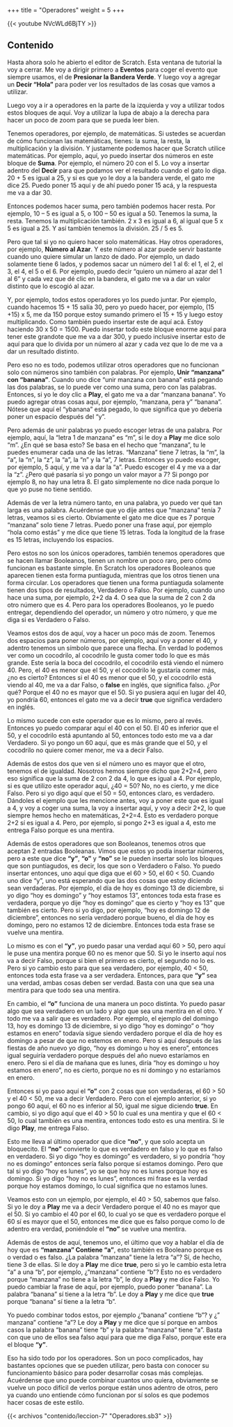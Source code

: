 +++
title = "Operadores"
weight = 5
+++

{{< youtube NVcWLd6BjTY >}}

## Contenido

Hasta ahora solo he abierto el editor de Scratch. Esta ventana de tutorial la voy a cerrar. Me voy a dirigir primero a **Eventos** para coger el evento que siempre usamos, el de **Presionar la Bandera Verde**. Y luego voy a agregar un **Decir “Hola”** para poder ver los resultados de las cosas que vamos a utilizar.

Luego voy a ir a operadores en la parte de la izquierda y voy a utilizar todos estos bloques de aquí. Voy a utilizar la lupa de abajo a la derecha para hacer un poco de zoom para que se pueda leer bien.

Tenemos operadores, por ejemplo, de matemáticas. Si ustedes se acuerdan de cómo funcionan las matemáticas, tienes: la suma, la resta, la multiplicación y la división. Y justamente podemos hacer que Scratch utilice matemáticas. Por ejemplo, aquí, yo puedo insertar dos números en este bloque de **Suma**. Por ejemplo, el número 20 con el 5. Lo voy a insertar adentro del **Decir** para que podamos ver el resultado cuando el gato lo diga. 20 + 5 es igual a 25, y si es que yo le doy a la bandera verde, el gato me dice 25. Puedo poner 15 aquí y de ahí puedo poner 15 acá, y la respuesta me va a dar 30.

Entonces podemos hacer suma, pero también podemos hacer resta. Por ejemplo, 10 – 5 es igual a 5, o 100 – 50 es igual a 50. Tenemos la suma, la resta. Tenemos la multiplicación también. 2 x 3 es igual a 6, al igual que 5 x 5 es igual a 25. Y así también tenemos la división. 25 / 5 es 5.

Pero que tal si yo no quiero hacer solo matemáticas. Hay otros operadores, por ejemplo, **Número al Azar**. Y este número al azar puede servir bastante cuando uno quiere simular un lanzo de dado. Por ejemplo, un dado solamente tiene 6 lados, y podemos sacar un número del 1 al 6: el 1, el 2, el 3, el 4, el 5 o el 6. Por ejemplo, puedo decir “quiero un número al azar del 1 al 6” y cada vez que dé clic en la bandera, el gato me va a dar un valor distinto que lo escogió al azar.

Y, por ejemplo, todos estos operadores yo los puedo juntar. Por ejemplo, cuando hacemos 15 + 15 salía 30, pero yo puedo hacer, por ejemplo, (15 +15) x 5, me da 150 porque estoy sumando primero el 15 + 15 y luego estoy multiplicando. Como también puedo insertar este de aquí acá. Estoy haciendo 30 x 50 = 1500. Puedo insertar todo este bloque enorme aquí para tener este grandote que me va a dar 300, y puedo inclusive insertar esto de aquí para que lo divida por un número al azar y cada vez que lo de me va a dar un resultado distinto.

Pero eso no es todo, podemos utilizar otros operadores que no funcionan solo con números sino también con palabras. Por ejemplo, **Unir “manzana” con “banana”**. Cuando uno dice “unir manzana con banana” está pegando las dos palabras, se lo puede ver como una suma, pero con las palabras. Entonces, si yo le doy clic a **Play**, el gato me va a dar “manzana banana”. Yo puedo agregar otras cosas aquí, por ejemplo, “manzana, pera y” “banana”. Nótese que aquí el “ybanana” está pegado, lo que significa que yo debería poner un espacio después del “y”.

Pero además de unir palabras yo puedo escoger letras de una palabra. Por ejemplo, aquí, la “letra 1 de manzana” es “m”, si le doy a **Play** me dice solo “m”. ¿En qué se basa esto? Se basa en el hecho que “manzana”, tu le puedes enumerar cada una de las letras. “Manzana” tiene 7 letras, la “m”, la “a”, la “n”, la “z”, la “a”, la “n” y la “a”, 7 letras. Entonces yo puedo escoger, por ejemplo, 5 aquí, y me va a dar la “a”. Puedo escoger el 4 y me va a dar la “z”. ¿Pero qué pasaría si yo pongo un valor mayor a 7? Si pongo por ejemplo 8, no hay una letra 8. El gato simplemente no dice nada porque lo que yo puse no tiene sentido.

Además de ver la letra número tanto, en una palabra, yo puedo ver qué tan larga es una palabra. Acuérdense que yo dije antes que “manzana” tenía 7 letras, veamos si es cierto. Obviamente el gato me dice que es 7 porque “manzana” solo tiene 7 letras. Puedo poner una frase aquí, por ejemplo “hola como estás” y me dice que tiene 15 letras. Toda la longitud de la frase es 15 letras, incluyendo los espacios.

Pero estos no son los únicos operadores, también tenemos operadores que se hacen llamar Booleanos, tienen un nombre un poco raro, pero cómo funcionan es bastante simple. En Scratch los operadores Booleanos que aparecen tienen esta forma puntiaguda, mientras que los otros tienen una forma circular. Los operadores que tienen una forma puntiaguda solamente tienen dos tipos de resultados, Verdadero o Falso. Por ejemplo, cuando uno hace una suma, por ejemplo, 2+2 da 4. O sea que la suma de 2 con 2 da otro número que es 4. Pero para los operadores Booleanos, yo le puedo entregar, dependiendo del operador, un número y otro número, y que me diga si es Verdadero o Falso.

Veamos estos dos de aquí, voy a hacer un poco más de zoom. Tenemos dos espacios para poner números, por ejemplo, aquí voy a poner el 40, y adentro tenemos un símbolo que parece una flecha. En verdad lo podemos ver como un cocodrilo, al cocodrilo le gusta comer todo lo que es más grande. Este sería la boca del cocodrilo, el cocodrilo está viendo el número 40. Pero, el 40 es menor que el 50, y el cocodrilo le gustaría comer más, ¿no es cierto? Entonces si el 40 es menor que el 50, y el cocodrilo está viendo al 40, me va a dar Falso, o **false** en inglés, que significa falso. ¿Por qué? Porque el 40 no es mayor que el 50. Si yo pusiera aquí en lugar del 40, yo pondría 60, entonces el gato me va a decir **true** que significa verdadero en inglés.

Lo mismo sucede con este operador que es lo mismo, pero al revés. Entonces yo puedo comparar aquí el 40 con el 50. El 40 es inferior que el 50, y el cocodrilo está apuntando al 50, entonces todo esto me va a dar Verdadero. Si yo pongo un 60 aquí, que es más grande que el 50, y el cocodrilo no quiere comer menor, me va a decir Falso.

Además de estos dos que ven si el número uno es mayor que el otro, tenemos el de igualdad. Nosotros hemos siempre dicho que 2+2=4, pero eso significa que la suma de 2 con 2 da 4, lo que es igual a 4. Por ejemplo, si es que utilizo este operador aquí, ¿40 = 50? No, no es cierto, y me dice Falso. Pero si yo digo aquí que el 50 = 50, entonces claro, es verdadero. Dándoles el ejemplo que les mencione antes, voy a poner este que es igual a 4, y voy a coger una suma, la voy a insertar aquí, y voy a decir 2+2, lo que siempre hemos hecho en matemáticas, 2+2=4. Esto es verdadero porque 2+2 sí es igual a 4. Pero, por ejemplo, si pongo 2+3 es igual a 4, esto me entrega Falso porque es una mentira.

Además de estos operadores que son Booleanos, tenemos otros que aceptan 2 entradas Booleanas. Vimos que estos yo podía insertar números, pero a este que dice **“y”**, **“o”** y **“no”** se le pueden insertar solo los bloques que son puntiagudos, es decir, los que son o Verdadero o Falso. Yo puedo insertar entonces, uno aquí que diga que el 60 > 50, el 60 < 50. Cuando uno dice “y”, uno está esperando que las dos cosas que estoy diciendo sean verdaderas. Por ejemplo, el día de hoy es domingo 13 de diciembre, si yo digo “hoy es domingo” y “hoy estamos 13”, entonces toda esta frase es verdadera, porque yo dije “hoy es domingo” que es cierto y “hoy es 13” que también es cierto. Pero si yo digo, por ejemplo, “hoy es domingo 12 de diciembre”, entonces no sería verdadero porque bueno, el día de hoy es domingo, pero no estamos 12 de diciembre. Entonces toda esta frase se vuelve una mentira.

Lo mismo es con el **“y”**, yo puedo pasar una verdad aquí 60 > 50, pero aquí le puse una mentira porque 60 no es menor que 50. Si yo le inserto aquí nos va a decir Falso, porque si bien el primero es cierto, el segundo no lo es. Pero si yo cambio esto para que sea verdadero, por ejemplo, 40 < 50, entonces toda esta frase va a ser verdadera. Entonces, para que **“y”** sea una verdad, ambas cosas deben ser verdad. Basta con una que sea una mentira para que todo sea una mentira.

En cambio, el **“o”** funciona de una manera un poco distinta. Yo puedo pasar algo que sea verdadero en un lado y algo que sea una mentira en el otro. Y todo me va a salir que es verdadero. Por ejemplo, el ejemplo del domingo 13, hoy es domingo 13 de diciembre, si yo digo “hoy es domingo” o “hoy estamos en enero” todavía sigue siendo verdadero porque el día de hoy es domingo a pesar de que no estemos en enero. Pero si aquí después de las fiestas de año nuevo yo digo, “hoy es domingo u hoy es enero”, entonces igual seguiría verdadero porque después del año nuevo estaríamos en enero. Pero si el día de mañana que es lunes, diría “hoy es domingo u hoy estamos en enero”, no es cierto, porque no es ni domingo y no estaríamos en enero.

Entonces si yo paso aquí el **“o”** con 2 cosas que son verdaderas, el 60 > 50 y el 40 < 50, me va a decir Verdadero. Pero con el ejemplo anterior, si yo pongo 60 aquí, el 60 no es inferior al 50, igual me sigue diciendo **true**. En cambio, si yo digo aquí que el 40 > 50 lo cual es una mentira y que el 60 < 50, lo cual también es una mentira, entonces todo esto es una mentira. Si le digo **Play**, me entrega Falso.

Esto me lleva al último operador que dice **“no”**, y que solo acepta un bloquecito. El **“no”** convierte lo que es verdadero en falso y lo que es falso en verdadero. Si yo digo “hoy es domingo” es verdadero, si yo pondría “hoy no es domingo” entonces sería falso porque sí estamos domingo. Pero que tal si yo digo “hoy es lunes”, yo se que hoy no es lunes porque hoy es domingo. Si yo digo “hoy no es lunes”, entonces mi frase es la verdad porque hoy estamos domingo, lo cual significa que no estamos lunes.

Veamos esto con un ejemplo, por ejemplo, el 40 > 50, sabemos que falso. Si yo le doy a **Play** me va a decir Verdadero porque el 40 no es mayor que el 50. Si yo cambio el 40 por el 60, lo cual yo se que es verdadero porque el 60 sí es mayor que el 50, entonces me dice que es falso porque como lo de adentro era verdad, poniéndole el **“no”** se vuelve una mentira.

Además de estos de aquí, tenemos uno, el último que voy a hablar el día de hoy que es **“manzana” Contiene “a”**, esto también es Booleano porque es o verdad o es falso. ¿La palabra “manzana” tiene la letra “a”? Sí, de hecho, tiene 3 de ellas. Si le doy a **Play** me dice **true**, pero si yo le cambio esta letra “a” a una “b”, por ejemplo, ¿“manzana” contiene “b”? Esto no es verdadero porque “manzana” no tiene a la letra “b”, le doy a **Play** y me dice Falso. Yo puedo cambiar la frase de aquí, por ejemplo, puedo poner “banana”. La palabra “banana” sí tiene a la letra “b”. Le doy a **Play** y me dice que **true** porque “banana” sí tiene a la letra “b”.

Yo puedo combinar todos estos, por ejemplo ¿“banana” contiene “b”? y ¿” manzana” contiene “a”? Le doy a **Play** y me dice que sí porque en ambos casos la palabra “banana” tiene “b” y la palabra “manzana” tiene “a”. Basta con que uno de ellos sea falso aquí para que me diga Falso, porque este era el bloque **“y”**.

Eso ha sido todo por los operadores. Son un poco complicados, hay bastantes opciones que se pueden utilizar, pero basta con conocer su funcionamiento básico para poder desarrollar cosas más complejas. Acuérdense que uno puede combinar cuantos uno quiera, obviamente se vuelve un poco difícil de verlos porque están unos adentro de otros, pero ya cuando uno entiende cómo funcionan por sí solos es que podemos hacer cosas de este estilo.

{{< archivos "contenido/leccion-7" "Operadores.sb3" >}}
